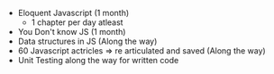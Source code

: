 - Eloquent Javascript (1 month)
	- 1 chapter per day atleast
- You Don't know JS (1 month)
- Data structures in JS (Along the way)
- 60 Javascript actricles => re articulated and saved (Along the way)
- Unit Testing along the way for written code